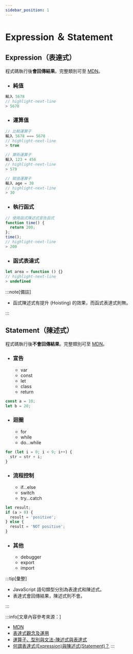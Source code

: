 ```yaml
---
sidebar_position: 1
---
```


# Expression ＆ Statement


## Expression（表達式）
程式碼執行後**會回傳結果**。完整類別可至 [MDN](https://developer.mozilla.org/zh-CN/docs/Web/JavaScript/Guide/Expressions_and_operators)。


- ### 純值
```js
輸入 5678
// highlight-next-line
> 5678
```

- ### 運算值
```js
// 比較運算子
輸入 5678 === 5678
// highlight-next-line
> true

// 算術運算子
輸入 123 + 456
// highlight-next-line
> 579

// 賦值運算子
輸入 age = 30
// highlight-next-line
> 30
```
- ### 執行函式
```js
// 使用函式陳述式宣告函式
function time() {
  return 200;
};
time();
// highlight-next-line
> 200
```
- ### 函式表達式
```js
let area = function () {}
// highlight-next-line
> undefined
```
:::note[備註]

- 函式陳述式有提升 (Hoisting) 的效果，而函式表達式則無。


:::


## Statement（陳述式）

程式碼執行後**不會回傳結果**。完整類別可至 [MDN](https://developer.mozilla.org/zh-CN/docs/Web/JavaScript/Reference/Statements)。

- ### 宣告
  - var
  - const
  - let
  - class
  - return
```js
const a = 10;
let b = 20;
```
- ### 迴圈
  - for
  - while
  - do...while
```js
for (let i = 0; i < 9; i++) {
  str = str + i;
}
```
- ### 流程控制
  - if…else
  - switch
  - try...catch
```js
let result;
if (a > 0) {
  result = 'positive';
} else {
  result = 'NOT positive';
}
```
- ### 其他
  - debugger
  - export
  - import

:::tip[彙整]

- JavaScript 語句類型分別為表達式和陳述式。
- 表達式會回傳結果，陳述式則不會。



:::

:::info[文章內容參考來源：]

- [MDN](https://developer.mozilla.org/zh-CN/docs/Web/JavaScript/Guide/Expressions_and_operators)
- [表達式觀念及運用](https://www.casper.tw/development/2020/09/17/js-expression/)
- [運算子、型別與文法-陳述式與表達式](https://israynotarray.com/javascript/20200607/196651152/)
- [何謂表達式(Expression)與陳述式(Statement)？](https://hackmd.io/@ivaSrwTTSkC1jb66rpGfnQ/HyTUsaASF)
:::
